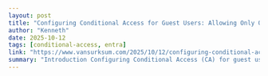 ```yaml
---
layout: post
title: "Configuring Conditional Access for Guest Users: Allowing Only Office 365 and Essential Apps"
author: "Kenneth"
date: 2025-10-12
tags: [conditional-access, entra]
link: "https://www.vansurksum.com/2025/10/12/configuring-conditional-access-for-guest-users-allowing-only-office-365-and-essential-apps/?utm_source=rss&utm_medium=rss&utm_campaign=configuring-conditional-access-for-guest-users-allowing-only-office-365-and-essential-apps"
summary: "Introduction Configuring Conditional Access (CA) for guest users can be challenging when you want to strictly limit access to Office 365 and a few essential Microsoft services. Many Entra administr..."
---
```


